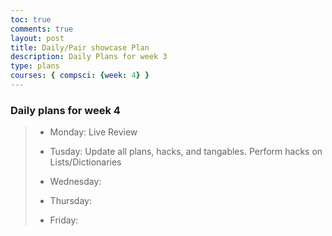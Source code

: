```yaml
---
toc: true
comments: true
layout: post
title: Daily/Pair showcase Plan
description: Daily Plans for week 3
type: plans
courses: { compsci: {week: 4} }
---
```


### Daily plans for week 4

> - Monday: Live Review
>
> - Tusday: Update all plans, hacks, and tangables. Perform hacks on Lists/Dictionaries
>
> - Wednesday:
>
> - Thursday:
>
> - Friday: